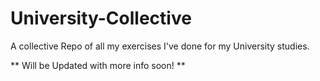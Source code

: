 # University-Collective
 A collective Repo of all my exercises I've done for my University studies.

** Will be Updated with more info soon! **
